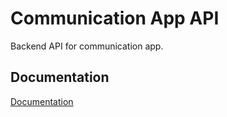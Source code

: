 # Communication App API

Backend API for communication app.

## Documentation

[Documentation](https://gist.github.com/AlfonzM/f5363b7d0440c5304faaafbd514b1591)